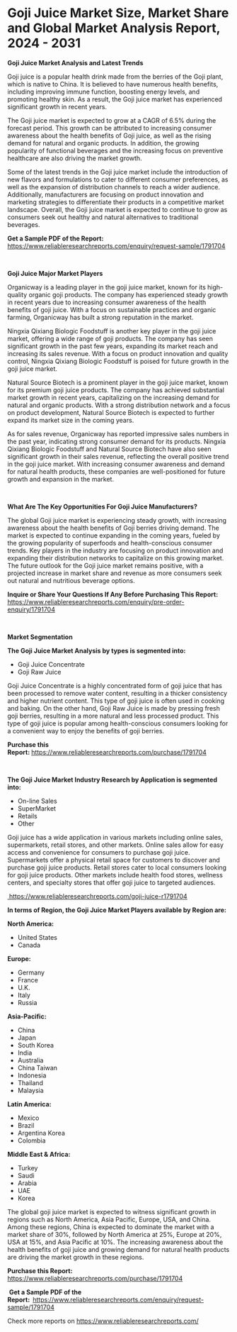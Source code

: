<p><h1>Goji Juice Market Size, Market Share and Global Market Analysis Report, 2024 - 2031</h1></p><p><strong>Goji Juice Market Analysis and Latest Trends</strong></p>
<p><p>Goji juice is a popular health drink made from the berries of the Goji plant, which is native to China. It is believed to have numerous health benefits, including improving immune function, boosting energy levels, and promoting healthy skin. As a result, the Goji juice market has experienced significant growth in recent years.</p><p>The Goji juice market is expected to grow at a CAGR of 6.5% during the forecast period. This growth can be attributed to increasing consumer awareness about the health benefits of Goji juice, as well as the rising demand for natural and organic products. In addition, the growing popularity of functional beverages and the increasing focus on preventive healthcare are also driving the market growth.</p><p>Some of the latest trends in the Goji juice market include the introduction of new flavors and formulations to cater to different consumer preferences, as well as the expansion of distribution channels to reach a wider audience. Additionally, manufacturers are focusing on product innovation and marketing strategies to differentiate their products in a competitive market landscape. Overall, the Goji juice market is expected to continue to grow as consumers seek out healthy and natural alternatives to traditional beverages.</p></p>
<p><strong>Get a Sample PDF of the Report:&nbsp;</strong> <a href="https://www.reliableresearchreports.com/enquiry/request-sample/1791704">https://www.reliableresearchreports.com/enquiry/request-sample/1791704</a></p>
<p>&nbsp;</p>
<p><strong>Goji Juice Major Market Players</strong></p>
<p><p>Organicway is a leading player in the goji juice market, known for its high-quality organic goji products. The company has experienced steady growth in recent years due to increasing consumer awareness of the health benefits of goji juice. With a focus on sustainable practices and organic farming, Organicway has built a strong reputation in the market.</p><p>Ningxia Qixiang Biologic Foodstuff is another key player in the goji juice market, offering a wide range of goji products. The company has seen significant growth in the past few years, expanding its market reach and increasing its sales revenue. With a focus on product innovation and quality control, Ningxia Qixiang Biologic Foodstuff is poised for future growth in the goji juice market.</p><p>Natural Source Biotech is a prominent player in the goji juice market, known for its premium goji juice products. The company has achieved substantial market growth in recent years, capitalizing on the increasing demand for natural and organic products. With a strong distribution network and a focus on product development, Natural Source Biotech is expected to further expand its market size in the coming years.</p><p>As for sales revenue, Organicway has reported impressive sales numbers in the past year, indicating strong consumer demand for its products. Ningxia Qixiang Biologic Foodstuff and Natural Source Biotech have also seen significant growth in their sales revenue, reflecting the overall positive trend in the goji juice market. With increasing consumer awareness and demand for natural health products, these companies are well-positioned for future growth and expansion in the market.</p></p>
<p>&nbsp;</p>
<p><strong>What Are The Key Opportunities For Goji Juice Manufacturers?</strong></p>
<p><p>The global Goji juice market is experiencing steady growth, with increasing awareness about the health benefits of Goji berries driving demand. The market is expected to continue expanding in the coming years, fueled by the growing popularity of superfoods and health-conscious consumer trends. Key players in the industry are focusing on product innovation and expanding their distribution networks to capitalize on this growing market. The future outlook for the Goji juice market remains positive, with a projected increase in market share and revenue as more consumers seek out natural and nutritious beverage options.</p></p>
<p><strong>Inquire or Share Your Questions If Any Before Purchasing This Report:</strong> <a href="https://www.reliableresearchreports.com/enquiry/pre-order-enquiry/1791704">https://www.reliableresearchreports.com/enquiry/pre-order-enquiry/1791704</a></p>
<p>&nbsp;</p>
<p><strong>Market Segmentation</strong></p>
<p><strong>The Goji Juice Market Analysis by types is segmented into:</strong></p>
<p><ul><li>Goji Juice Concentrate</li><li>Goji Raw Juice</li></ul></p>
<p><p>Goji Juice Concentrate is a highly concentrated form of goji juice that has been processed to remove water content, resulting in a thicker consistency and higher nutrient content. This type of goji juice is often used in cooking and baking. On the other hand, Goji Raw Juice is made by pressing fresh goji berries, resulting in a more natural and less processed product. This type of goji juice is popular among health-conscious consumers looking for a convenient way to enjoy the benefits of goji berries.</p></p>
<p><strong>Purchase this Report:&nbsp;</strong><a href="https://www.reliableresearchreports.com/purchase/1791704">https://www.reliableresearchreports.com/purchase/1791704</a></p>
<p>&nbsp;</p>
<p><strong>The Goji Juice Market Industry Research by Application is segmented into:</strong></p>
<p><ul><li>On-line Sales</li><li>SuperMarket</li><li>Retails</li><li>Other</li></ul></p>
<p><p>Goji juice has a wide application in various markets including online sales, supermarkets, retail stores, and other markets. Online sales allow for easy access and convenience for consumers to purchase goji juice. Supermarkets offer a physical retail space for customers to discover and purchase goji juice products. Retail stores cater to local consumers looking for goji juice products. Other markets include health food stores, wellness centers, and specialty stores that offer goji juice to targeted audiences.</p></p>
<p><a href="https://www.reliableresearchreports.com/goji-juice-r1791704">&nbsp;https://www.reliableresearchreports.com/goji-juice-r1791704</a></p>
<p><strong>In terms of Region, the Goji Juice Market Players available by Region are:</strong></p>
<p>
    <p> <strong> North America: </strong>
        <ul>
            <li>United States</li>
            <li>Canada</li>
        </ul>
        </p> 
    <p> <strong> Europe: </strong>
        <ul>
            <li>Germany</li>
            <li>France</li>
            <li>U.K.</li>
            <li>Italy</li>
            <li>Russia</li>
        </ul>
        </p> 
    <p> <strong> Asia-Pacific: </strong>
        <ul>
            <li>China</li>
            <li>Japan</li>
            <li>South Korea</li>
            <li>India</li>
            <li>Australia</li>
            <li>China Taiwan</li>
            <li>Indonesia</li>
            <li>Thailand</li>
            <li>Malaysia</li>
        </ul>
        </p> 
    <p> <strong> Latin America: </strong>
        <ul>
            <li>Mexico</li>
            <li>Brazil</li>
            <li>Argentina Korea</li>
            <li>Colombia</li>
        </ul>
        </p> 
    <p> <strong> Middle East & Africa: </strong>
        <ul>
            <li>Turkey</li>
            <li>Saudi</li>
            <li>Arabia</li>
            <li>UAE</li>
            <li>Korea</li>
        </ul>
    </p>
    </p>
<p><p>The global goji juice market is expected to witness significant growth in regions such as North America, Asia Pacific, Europe, USA, and China. Among these regions, China is expected to dominate the market with a market share of 30%, followed by North America at 25%, Europe at 20%, USA at 15%, and Asia Pacific at 10%. The increasing awareness about the health benefits of goji juice and growing demand for natural health products are driving the market growth in these regions.</p></p>
<p><strong>Purchase this Report: </strong><a href="https://www.reliableresearchreports.com/purchase/1791704">https://www.reliableresearchreports.com/purchase/1791704</a></p>
<p>&nbsp;<strong>Get a Sample PDF of the Report:&nbsp;&nbsp;</strong><a href="https://www.reliableresearchreports.com/enquiry/request-sample/1791704">https://www.reliableresearchreports.com/enquiry/request-sample/1791704</a></p>
<p><strong></strong></p>
<p>Check more reports on <a href="https://www.reliableresearchreports.com/">https://www.reliableresearchreports.com/</a></p>